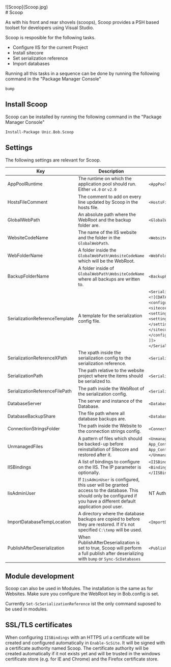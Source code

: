 <div class="chapterlogo">![Scoop](Scoop.jpg)</div>
# Scoop

As with his front and rear shovels (scoops), Scoop provides a PSH based toolset for developers using Visual Studio.

Scoop is resposible for the following tasks.

* Configure IIS for the current Project
* Install sitecore
* Set serialization reference
* Import databases

Running all this tasks in a sequence can be done by running the following command in the "Package Manager Console"

    bump

## Install Scoop
Scoop can be installed by running the following command in the "Package Manager Console"

    Install-Package Unic.Bob.Scoop

## Settings

The following settings are relevant for Scoop.

| Key | Description | Example |
| --- | --- | --- |
| AppPoolRuntime | The runtime on which the application pool should run. Either `v4.0` or `v2.0` | `<AppPoolRuntime>v4.0</AppPoolRuntime>` |
| HostsFileComment | The comment to add on every line updated by Scoop in the hosts file. | `<HostsFileComment>inserted by bob</HostsFileComment>` |
| GlobalWebPath | An absolute path where the WebRoot and the backup folder are. | `<GlobalWebPath>D:\web</GlobalWebPath>` |
| WebsiteCodeName | The name of the IIS website and the folder in the `GlobalWebPath`.  | `<WebsiteCodeName>customer-internet</WebsiteCodeName>` |
| WebFolderName | A folder inside the `GlobalWebPath\WebsiteCodeName` which will be the WebRoot. | `<WebFolderName>Web</WebFolderName>` |
| BackupFolderName | A folder inside of `GlobalWebPath\WebsiteCodeName` where all backups are written to. | `<BackupFolderName>Backup</BackupFolderName>` |
| SerializationReferenceTemplate | A template for the serialization config file. | `<SerializationReferenceTemplate>`<br> `<![CDATA[` <br> `<configuration xmlns:patch="http://www.sitecore.net/xmlconfig/" xmlns:set="http://www.sitecore.net/xmlconfig/set/">` <br> `<sitecore>` <br> `<settings>` <br> `<setting name="SerializationFolder" set:value="" />` <br> `</settings>` <br> `</sitecore>` <br> `</configuration>` <br> `]]>` <br> `</SerializationReferenceTemplate>` |
| SerializationReferenceXPath | The xpath inside the serialization config to the serialization reference.  | `<SerializationReferenceXPath>configuration/sitecore/settings/setting/@set:value</SerializationReferenceXPath>`|
| SerializationPath | The path relative to the website project where the items should be serialized to. | `<SerializationPath>..\..\Serialization</SerializationPath>` |
| SerializationReferenceFilePath | The path inside the WebRoot of the serialization config. | `<SerializationReferenceFilePath>App_Config\Include\Unic.SerializationReference.config</SerializationReferenceFilePath>` |
| DatabaseServer | The server and instance of the Database. | `<DatabaseServer>localhost</DatabaseServer>` |
| DatabaseBackupShare | The file path where all database backups are. | `<DatabaseBackupShare>\\corp.unic.com\sys\backup\unic-dev-mssql2</DatabaseBackupShare>` |
| ConnectionStringsFolder | The path inside the Website to the connection strings config.  | `<ConnectionStringsFolder>App_Config\ConnectionStrings.config</ConnectionStringsFolder>` |
| UnmanagedFiles | A pattern of files which should be backed-up before reinstallation of Sitecore and restored after it. | `<UnmanagedFiles>` <br>  `App_Config\ConnectionStrings.config;` <br> `App_Config\Unmanaged\*` <br> `</UnmanagedFiles>` |
| IISBindings | A list of bindings to configure on the IIS. The IP parameter is optionally. | `<IISBindings>` <br> `<Binding IP="">http://dummy</Binding>` <br> `</IISBindings>` |
| IisAdminUser | If `IisAdminUser` is configured, this user will be granted access to the database. This should only be configured if you have a different default application pool user. | <IisAdminUser>NT Authority\Network Service</IisAdminUser> |
| ImportDatabaseTempLocation | A directory where the database backups are copied to before they are restored. If it's not specified `C:\temp` will be used. | `<ImportDatabaseTempLocation>D:\temp</ImportDatabaseTempLocation>` |
| PublishAfterDeserialization | When PublishAfterDeserialization is set to true, Scoop will perform a full publish after deserializing with `bump` or `Sync-ScDatabases`  | `<PublishAfterDeserialization>true</PublishAfterDeserialization>` |

## Module development

Scoop can also be used in Modules. The installation is the same as for Websites. Make sure you configure the WebRoot key in Bob.config is set.

Currently `Set-ScSerializationReference` ist the only command suposed to be used in modules.

## SSL/TLS certificates
When configuring `IISBindings` with an HTTPS url a certificate will be created
and configured automatically in `Enable-ScSite`. It will be signed with a
certificate authority named Scoop. The certificate authority will be created
automatically if it not exists yet and will be trusted in the windows
certificate store (e.g. for IE and Chrome) and the Firefox certificate store.  
